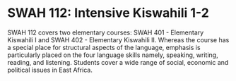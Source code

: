 # SWAH 112: Intensive Kiswahili 1-2

SWAH 112 covers two elementary courses: SWAH 401 - Elementary Kiswahili I and SWAH 402 - Elementary Kiswahili II. Whereas the course has a special place for structural aspects of the language, emphasis is particularly placed on the four language skills namely, speaking, writing, reading, and listening. Students cover a wide range of social, economic and political issues in East Africa.